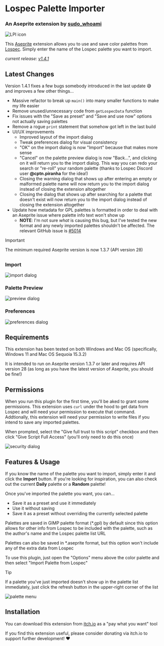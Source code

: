 # Lospec Palette Importer
### An Aseprite extension by [sudo_whoami](https://sudo-whoami.itch.io)

![LPI icon](./screenshots/LPI%20icon.png)

This [Aseprite](https://aseprite.org) extension allows you to use and save color palettes from [Lospec](https://lospec.com). Simply enter the name of the Lospec palette you want to import.

*current release: [v1.4.1](https://sudo-whoami.itch.io/lospec-palette-importer)*

## Latest Changes
Version 1.4.1 fixes a few bugs somebody introduced in the last update 😅 and improves a few other things...
- Massive refactor to break up `main()` into many smaller functions to make my life easier
- Remove unused/unnecessary code from `getLospecData` function
- Fix issues with the "Save as preset" and "Save and use now" options not actually saving palettes
- Remove a rogue `print` statement that somehow got left in the last build
- UI/UX improvements
    - Improved layout of the import dialog
    - Tweak preferences dialog for visual consistency
    - "OK" on the import dialog is now "Import" because that makes more sense
    - "Cancel" on the palette preview dialog is now "Back...", and clicking on it will return you to the import dialog. This way you can redo your search or "re-roll" your random palette (thanks to Lospec Discord user **@cptn.piranha** for the idea!)
    - Closing the warning dialog that shows up after entering an empty or malformed palette name will now return you to the import dialog instead of closing the extension altogether
    - Closing the dialog that shows up after searching for a palette that doesn't exist will now return you to the import dialog instead of closing the extension altogether
- Update how metadata for GPL palettes is formatted in order to deal with an Aseprite issue where palette info text won't show up
    - **NOTE**: I'm not sure *what* is causing this bug, but I've tested the new format and any newly imported palettes shouldn't be affected. The relevant GitHub issue is [#5014](https://github.com/aseprite/aseprite/issues/5104)

>[!IMPORTANT]
>The minimum required Aseprite version is now 1.3.7 (API version 28)

##

### Import
![import dialog](./screenshots/import%20dialog.png)

### Palette Preview
![preview dialog](./screenshots/palette%20preview%20dialog.png)

### Preferences
![preferences dialog](./screenshots/prefs%20dialog.png)

## Requirements

This extension has been tested on both Windows and Mac OS (specifically, Windows 11 and Mac OS Sequoia 15.3.2)

It is intended to run on Aseprite version 1.3.7 or later and requires API version 28 (as long as you have the latest version of Aseprite, you should be fine!)

## Permissions
When you run this plugin for the first time, you'll be aked to grant some permissions. This extension uses `curl` under the hood to get data from Lospec and will need your permission to execute that command. Addtionally, this extension will need your permission to write files if you intend to save any imported palettes.

When prompted, select the "Give full trust to this script" checkbox and then click "Give Script Full Access" (you'll only need to do this once)

![security dialog](./screenshots/security%20dialog.png)

## Features & Usage
If you know the name of the palette you want to import, simply enter it and click the **Import** button. If you're looking for inspiration, you can also check out the current **Daily** palette or a **Random** palette!

Once you've imported the palette you want, you can...
- Save it as a preset and use it immediately
- Use it without saving
- Save it as a preset without overriding the currently selected palette

Palettes are saved in GIMP palette format (*.gpl) by default since this option allows for other info from Lospec to be included with the palette, such as the author's name and the Lospec palette list URL

Palettes can also be saved in *.aseprite format, but this option won't include any of the extra data from Lospec

To use this plugin, just open the "Options" menu above the color palette and then select "Import Palette from Lospec"

>[!TIP]
>If a palette you've just imported doesn't show up in the palette list immediately, just click the refresh button in the upper-right corner of the list

![palette menu](./screenshots/palette%20menu%20selection.png)

## Installation
You can download this extension from [itch.io](https://sudo-whoami.itch.io/lospec-palette-importer) as a "pay what you want" tool

If you find this extension useful, please consider donating via itch.io to support further development! &hearts;
